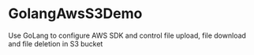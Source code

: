 # GolangAwsS3Demo
Use GoLang to configure AWS SDK and control file upload, file download and file deletion in S3 bucket
